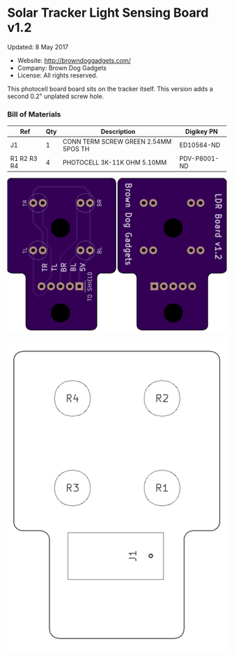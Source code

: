 <!--- start title --->
# Solar Tracker Light Sensing Board v1.2

Updated: 8 May 2017
- Website: http://browndoggadgets.com/
- Company: Brown Dog Gadgets
- License: All rights reserved.
<!--- end title --->

This photocell board board sits on the tracker itself. This version adds a second 0.2" unplated screw hole.

<!--- bom start --->
### Bill of Materials

|Ref|Qty|Description|Digikey PN|
|---|---|-----------|------|
|J1|1|CONN TERM SCREW GREEN 2.54MM 5POS TH|ED10564-ND|
|R1 R2 R3 R4|4|PHOTOCELL 3K-11K OHM 5.10MM|PDV-P8001-ND|


<!--- bom end --->
![Gerber Preview](preview.png)

![Assembly Diagram](assembly.png)

